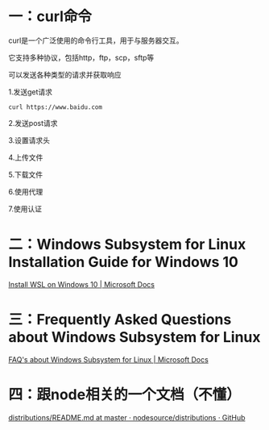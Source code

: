 # 一：curl命令

curl是一个广泛使用的命令行工具，用于与服务器交互。

它支持多种协议，包括http，ftp，scp，sftp等

可以发送各种类型的请求并获取响应

1.发送get请求

```
curl https://www.baidu.com
```

2.发送post请求

3.设置请求头

4.上传文件

5.下载文件

6.使用代理

7.使用认证

# 二：Windows Subsystem for Linux Installation Guide for Windows 10

[Install WSL on Windows 10 | Microsoft Docs](https://docs.microsoft.com/en-us/windows/wsl/install-win10)

# 三：Frequently Asked Questions about Windows Subsystem for Linux

[FAQ&#39;s about Windows Subsystem for Linux | Microsoft Docs](https://docs.microsoft.com/en-us/windows/wsl/faq)

# 四：跟node相关的一个文档（不懂）

[distributions/README.md at master · nodesource/distributions · GitHub](https://github.com/nodesource/distributions/blob/master/README.md#installation-instructions)
